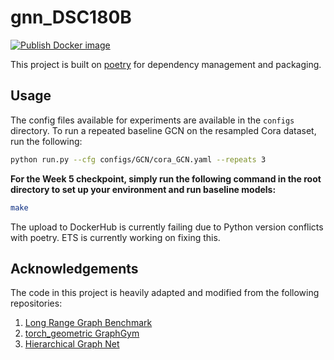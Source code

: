# gnn_DSC180B

[![Publish Docker image](https://github.com/camille-004/gnn_DSC180B/actions/workflows/docker-image.yml/badge.svg)](https://github.com/camille-004/gnn_DSC180B/actions/workflows/docker-image.yml)

This project is built on [poetry](https://python-poetry.org/) for dependency management and packaging.

## Usage
The config files available for experiments are available in the `configs` directory. To run a repeated baseline GCN on the resampled Cora dataset, run the following:

```bash
python run.py --cfg configs/GCN/cora_GCN.yaml --repeats 3
```

**For the Week 5 checkpoint, simply run the following command in the root directory to set up your environment and run baseline models:**
```bash
make
```
The upload to DockerHub is currently failing due to Python version conflicts with poetry. ETS is currently working on fixing this.

## Acknowledgements
The code in this project is heavily adapted and modified from the following repositories:
1. [Long Range Graph Benchmark](https://github.com/vijaydwivedi75/lrgb)
2. [torch_geometric GraphGym](https://github.com/pyg-team/pytorch_geometric/tree/master/graphgym)
3. [Hierarchical Graph Net](https://github.com/rampasek/HGNet)
